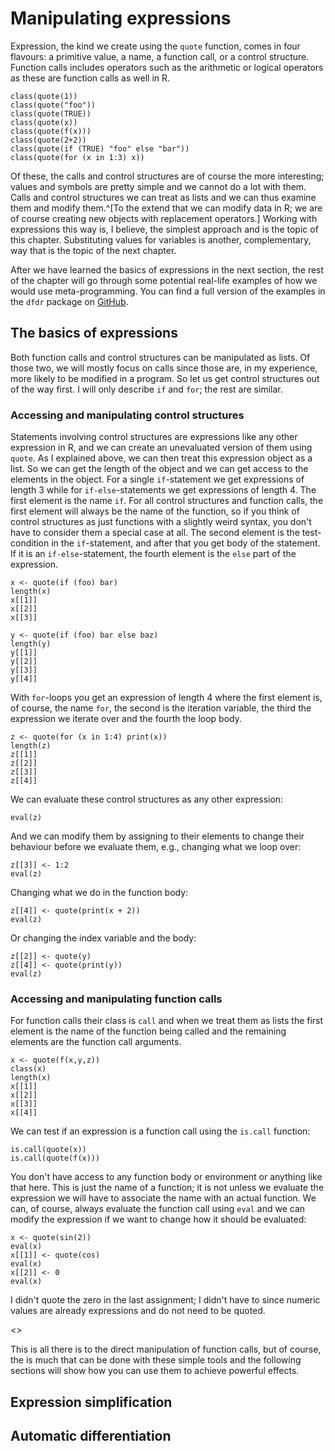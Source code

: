 # Manipulating expressions

Expression, the kind we create using the `quote` function, comes in four flavours: a primitive value, a name, a function call, or a control structure. Function calls includes operators such as the arithmetic or logical operators as these are function calls as well in R.

```{r}
class(quote(1))
class(quote("foo"))
class(quote(TRUE))
class(quote(x))
class(quote(f(x)))
class(quote(2+2))
class(quote(if (TRUE) "foo" else "bar"))
class(quote(for (x in 1:3) x))
```

Of these, the calls and control structures are of course the more interesting; values and symbols are pretty simple and we cannot do a lot with them. Calls and control structures we can treat as lists and we can thus examine them and modify them.^[To the extend that we can modify data in R; we are of course creating new objects with replacement operators.] Working with expressions this way is, I believe, the simplest approach and is the topic of this chapter. Substituting values for variables is another, complementary, way that is the topic of the next chapter.

After we have learned the basics of expressions in the next section, the rest of the chapter will go through some potential real-life examples of how we would use meta-programming. You can find a full version of the examples in the `dfdr` package on [GitHub](https://github.com/mailund/dfdr).

## The basics of expressions

Both function calls and control structures can be manipulated as lists. Of those two, we will mostly focus on calls since those are, in my experience, more likely to be modified in a program. So let us get control structures out of the way first. I will only describe `if` and `for`; the rest are similar.

### Accessing and manipulating control structures

Statements involving control structures are expressions like any other expression in R, and we can create an unevaluated version of them using `quote`. As I explained above, we can then treat this expression object as a list. So we can get the length of the object and we can get access to the elements in the object. For a single `if`-statement we get expressions of length 3 while for `if-else`-statements we get expressions of length 4. The first element is the name `if`. For all control structures and function calls, the first element will always be the name of the function, so if you think of control structures as just functions with a slightly weird syntax, you don't have to consider them a special case at all. The second element is the test-condition in the `if`-statement, and after that you get body of the statement. If it is an `if-else`-statement, the fourth element is the `else` part of the expression.

```{r}
x <- quote(if (foo) bar)
length(x)
x[[1]]
x[[2]]
x[[3]]

y <- quote(if (foo) bar else baz)
length(y)
y[[1]]
y[[2]]
y[[3]]
y[[4]]
```

With `for`-loops you get an expression of length 4 where the first element is, of course, the name `for`, the second is the iteration variable, the third the expression we iterate over and the fourth the loop body.

```{r}
z <- quote(for (x in 1:4) print(x))
length(z)
z[[1]]
z[[2]]
z[[3]]
z[[4]]
```

We can evaluate these control structures as any other expression:

```{r}
eval(z)
```

And we can modify them by assigning to their elements to change their behaviour before we evaluate them, e.g., changing what we loop over:

```{r}
z[[3]] <- 1:2
eval(z)
```

Changing what we do in the function body:

```{r}
z[[4]] <- quote(print(x + 2))
eval(z)
```

Or changing the index variable and the body:

```{r}
z[[2]] <- quote(y)
z[[4]] <- quote(print(y))
eval(z)
```

### Accessing and manipulating function calls

For function calls their class is `call` and when we treat them as lists the first element is the name of the function being called and the remaining elements are the function call arguments.

```{r}
x <- quote(f(x,y,z))
class(x)
length(x)
x[[1]]
x[[2]]
x[[3]]
x[[4]]
```

We can test if an expression is a function call using the `is.call` function:

```{r}
is.call(quote(x))
is.call(quote(f(x)))
```

You don't have access to any function body or environment or anything like that here. This is just the name of a function; it is not unless we evaluate the expression we will have to associate the name with an actual function. We can, of course, always evaluate the function call using `eval` and we can modify the expression if we want to change how it should be evaluated:

```{r}
x <- quote(sin(2))
eval(x)
x[[1]] <- quote(cos)
eval(x)
x[[2]] <- 0
eval(x)
```

I didn't quote the zero in the last assignment; I didn't have to since numeric values are already expressions and do not need to be quoted.

<<SOMETHING ABOUT EXPLORING EXPRESSIONS RECURSIVELY>>

This is all there is to the direct manipulation of function calls, but of course, the is much that can be done with these simple tools and the following sections will show how you can use them to achieve powerful effects.

## Expression simplification

## Automatic differentiation

